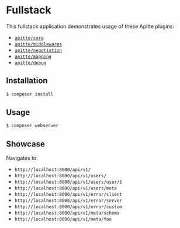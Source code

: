 # Fullstack

This fullstack application demonstrates usage of these Apitte plugins:

- [`apitte/core`](https://github.com/apitte/core)
- [`apitte/middlewares`](https://github.com/apitte/middlewares)
- [`apitte/negotiation`](https://github.com/apitte/negotiation)
- [`apitte/mapping`](https://github.com/apitte/mapping)
- [`apitte/debug`](https://github.com/apitte/debug)

## Installation

```bash
$ composer install
```

## Usage

```bash
$ composer webserver
```

## Showcase

Navigates to:

- `http://localhost:8000/api/v1/`
- `http://localhost:8000/api/v1/users/`
- `http://localhost:8000/api/v1/users/user/1`
- `http://localhost:8000/api/v1/users/meta`
- `http://localhost:8000/api/v1/error/client`
- `http://localhost:8000/api/v1/error/server`
- `http://localhost:8000/api/v1/error/custom`
- `http://localhost:8000/api/v1/meta/schema`
- `http://localhost:8000/api/v1/meta/foo`
